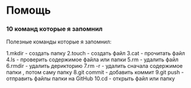 # Помощь


### 10 команд которые я запомнил
Полезные команды которые я запомнил:


1.mkdir - создать папку
2.touch - создать файл
3.cat - прочитать файл
4.ls - проверить содержимое файла или  папки
5.rm - удалить файл
6.rmdir - удалить дерикторию
7.rm -r - удалить сначала содержимое папки , потом саму папку
8.git commit - добавить коммит
9.git push - отправить файлы папки на GitHub
10.cd - открыть файл или папку